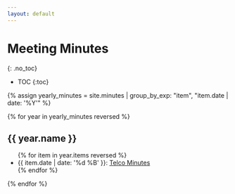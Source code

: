 ```yaml
---
layout: default
---
```


# Meeting Minutes
{: .no_toc}

* TOC
{:toc}


{% assign yearly_minutes = site.minutes | group_by_exp: "item", "item.date | date: '%Y'" %}

{% for year in yearly_minutes reversed %}

## {{ year.name }}

<ul>
{% for item in year.items reversed %}
  <li>{{ item.date | date: '%d %B' }}:
    <a href="{{ site.baseurl }}{{ item.url }}">Telco Minutes</a>
  </li>
{% endfor %}
</ul>

{% endfor %}
